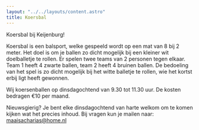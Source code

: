 ```yaml
---
layout: "../../layouts/content.astro"
title: Koersbal
---
```


Koersbal bij Keijenburg!

Koersbal is een balsport, welke gespeeld wordt op een mat van 8 bij 2 meter. Het doel is om je ballen zo dicht mogelijk bij een kleiner wit doelballetje te rollen.
Er spelen twee teams van 2 personen tegen elkaar. Team 1 heeft 4 zwarte ballen, team 2 heeft 4 bruinen ballen.
De bedoeling van het spel is zo dicht mogelijk bij het witte balletje te rollen, wie het kortst erbij ligt heeft gewonnen.

Wij koersenballen op dinsdagochtend van 9.30 tot 11.30 uur.
De kosten bedragen €10 per maand.
 
Nieuwsgierig?
Je bent elke dinsdagochtend van harte welkom om te komen kijken wat het precies inhoud.
Bij vragen kun je mailen naar: maaisacharias@home.nl
